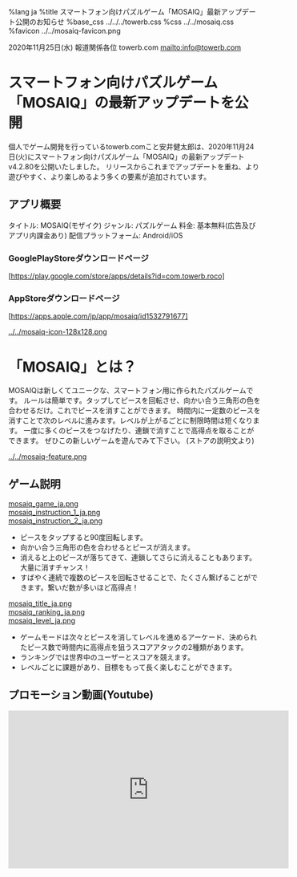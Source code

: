 %lang ja
%title スマートフォン向けパズルゲーム「MOSAIQ」最新アップデート公開のお知らせ
%base_css ../../../towerb.css
%css ../../mosaiq.css
%favicon ../../mosaiq-favicon.png

2020年11月25日(水)
報道関係各位
towerb.com
[mailto:info@towerb.com](info@towerb.com)

# スマートフォン向けパズルゲーム「MOSAIQ」の最新アップデートを公開

個人でゲーム開発を行っているtowerb.comこと安井健太郎は、2020年11月24日(火)にスマートフォン向けパズルゲーム「MOSAIQ」の最新アップデートv4.2.80を公開いたしました。
リリースからこれまでアップデートを重ね、より遊びやすく、より楽しめるよう多くの要素が追加されています。

## アプリ概要

タイトル: MOSAIQ(モザイク)
ジャンル: パズルゲーム
料金: 基本無料(広告及びアプリ内課金あり)
配信プラットフォーム: Android/iOS

### GooglePlayStoreダウンロードページ

[https://play.google.com/store/apps/details?id=com.towerb.roco]

### AppStoreダウンロードページ

[https://apps.apple.com/jp/app/mosaiq/id1532791677]

[../../mosaiq-icon-128x128.png](![../../mosaiq-icon-128x128.png])

# 「MOSAIQ」とは？

MOSAIQは新しくてユニークな、スマートフォン用に作られたパズルゲームです。
ルールは簡単です。タップしてピースを回転させ、向かい合う三角形の色を合わせるだけ。これでピースを消すことができます。
時間内に一定数のピースを消すことで次のレベルに進みます。レベルが上がるごとに制限時間は短くなります。
一度に多くのピースをつなげたり、連鎖で消すことで高得点を取ることができます。
ぜひこの新しいゲームを遊んでみて下さい。
(ストアの説明文より)

[../../mosaiq-feature.png](![../../mosaiq-feature.png])

## ゲーム説明

[mosaiq_game_ja.png](![mosaiq_game_ja.png]) \
[mosaiq_instruction_1_ja.png](![mosaiq_instruction_1_ja.png]) \
[mosaiq_instruction_2_ja.png](![mosaiq_instruction_2_ja.png])

* ピースをタップすると90度回転します。
* 向かい合う三角形の色を合わせるとピースが消えます。
* 消えると上のピースが落ちてきて、連鎖してさらに消えることもあります。大量に消すチャンス！
* すばやく連続で複数のピースを回転させることで、たくさん繋げることができます。繋いだ数が多いほど高得点！

[mosaiq_title_ja.png](![mosaiq_title_ja.png]) \
[mosaiq_ranking_ja.png](![mosaiq_ranking_ja.png]) \
[mosaiq_level_ja.png](![mosaiq_level_ja.png])

* ゲームモードは次々とピースを消してレベルを進めるアーケード、決められたピース数で時間内に高得点を狙うスコアアタックの2種類があります。
* ランキングでは世界中のユーザーとスコアを競えます。
* レベルごとに課題があり、目標をもって長く楽しむことができます。

## プロモーション動画(Youtube)

<iframe width="560" height="315" src="https://www.youtube.com/embed/MvdKaQM4Z_I" frameborder="0" allow="accelerometer; autoplay; clipboard-write; encrypted-media; gyroscope; picture-in-picture" allowfullscreen></iframe>
